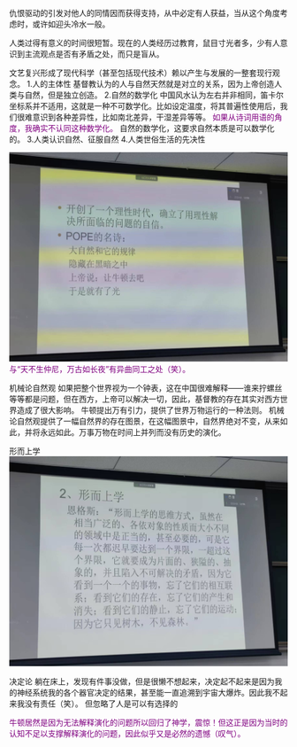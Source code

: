 仇恨驱动的引发对他人的同情因而获得支持，从中必定有人获益，当从这个角度考虑时，或许如迎头冷水一般。

人类过得有意义的时间很短暂。现在的人类经历过教育，鼠目寸光者多，少有人意识到主流观点是否有矛盾之处，而只是盲从。

文艺复兴形成了现代科学（甚至包括现代技术）赖以产生与发展的一整套现行观念。
1.人的主体性
基督教认为的人与自然天然就是对立的关系，因为上帝创造人类与自然，但是独立创造。
2.自然的数学化
中国风水认为左右并非相同，笛卡尔坐标系并不适用，这就是一种不可数学化。比如设定温度，将其普遍性使用后，我们很难意识到各种差异性，比如南北差异，干湿差异等等。
<font color="purple">如果从诗词用语的角度，我确实不认同这种数学化。</font>
自然的数学化，这要求自然本质是可以数学化的。
3.人类认识自然、征服自然
4.人类世俗生活的先决性

![Alt text](Attachments/DN1.pic.jpg)
<font color="purple">与“天不生仲尼，万古如长夜”有异曲同工之处（笑）。</font>

机械论自然观
如果把整个世界视为一个钟表，这在中国很难解释——谁来拧螺丝等等都是问题，但在西方，上帝可以解决一切，因此，基督教的存在其实对西方世界造成了很大影响。
牛顿提出万有引力，提供了世界万物运行的一种法则。
机械论自然观提供了一幅自然界的存在图景，在这幅图景中，自然界绝对不变，从来如此，并将永远如此。万事万物在时间上并列而没有历史的演化。

形而上学
![Alt text](Attachments/DN2.pic.jpg)

决定论
躺在床上，发现有件事没做，但是很懒不想起来，决定起不起来是因为我的神经系统我的各个器官决定的结果，甚至能一直追溯到宇宙大爆炸。因此我不起来我没有责任（笑）。
但忽略了人是可以有选择的

<font color="purple">牛顿居然是因为无法解释演化的问题所以回归了神学，震惊！但这正是因为当时的认知不足以支撑解释演化的问题，因此似乎又是必然的遗憾（叹气）。</font>